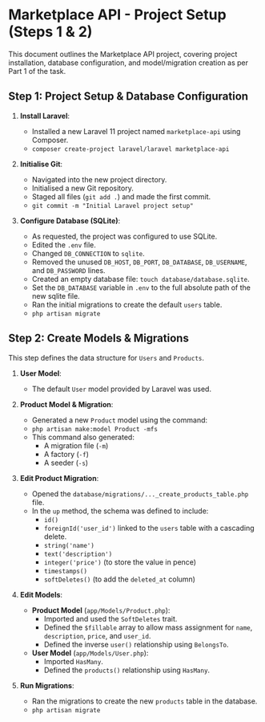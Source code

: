 # Marketplace API - Project Setup (Steps 1 & 2)

This document outlines the Marketplace API project, covering project installation, database configuration, and model/migration creation as per Part 1 of the task.

## Step 1: Project Setup & Database Configuration

1.  **Install Laravel**:
    * Installed a new Laravel 11 project named `marketplace-api` using Composer.
    * `composer create-project laravel/laravel marketplace-api`

2.  **Initialise Git**:
    * Navigated into the new project directory.
    * Initialised a new Git repository.
    * Staged all files (`git add .`) and made the first commit.
    * `git commit -m "Initial Laravel project setup"`

3.  **Configure Database (SQLite)**:
    * As requested, the project was configured to use SQLite.
    * Edited the `.env` file.
    * Changed `DB_CONNECTION` to `sqlite`.
    * Removed the unused `DB_HOST`, `DB_PORT`, `DB_DATABASE`, `DB_USERNAME`, and `DB_PASSWORD` lines.
    * Created an empty database file: `touch database/database.sqlite`.
    * Set the `DB_DATABASE` variable in `.env` to the full absolute path of the new sqlite file.
    * Ran the initial migrations to create the default `users` table.
    * `php artisan migrate`

## Step 2: Create Models & Migrations

This step defines the data structure for `Users` and `Products`.

1.  **User Model**:
    * The default `User` model provided by Laravel was used.

2.  **Product Model & Migration**:
    * Generated a new `Product` model using the command:
    * `php artisan make:model Product -mfs`
    * This command also generated:
        * A migration file (`-m`)
        * A factory (`-f`)
        * A seeder (`-s`)

3.  **Edit Product Migration**:
    * Opened the `database/migrations/..._create_products_table.php` file.
    * In the `up` method, the schema was defined to include:
        * `id()`
        * `foreignId('user_id')` linked to the `users` table with a cascading delete.
        * `string('name')`
        * `text('description')`
        * `integer('price')` (to store the value in pence)
        * `timestamps()`
        * `softDeletes()` (to add the `deleted_at` column)

4.  **Edit Models**:
    * **Product Model** (`app/Models/Product.php`):
        * Imported and used the `SoftDeletes` trait.
        * Defined the `$fillable` array to allow mass assignment for `name`, `description`, `price`, and `user_id`.
        * Defined the inverse `user()` relationship using `BelongsTo`.
    * **User Model** (`app/Models/User.php`):
        * Imported `HasMany`.
        * Defined the `products()` relationship using `HasMany`.

5.  **Run Migrations**:
    * Ran the migrations to create the new `products` table in the database.
    * `php artisan migrate`
